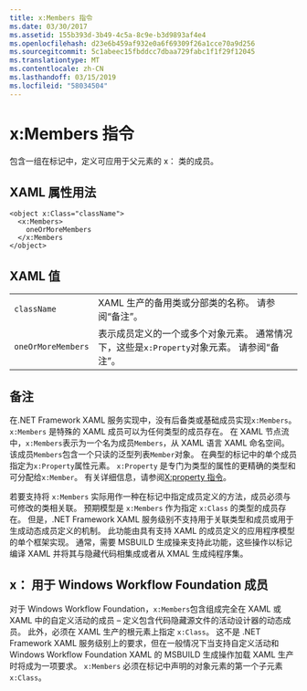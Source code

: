 ```yaml
---
title: x:Members 指令
ms.date: 03/30/2017
ms.assetid: 155b393d-3b49-4c5a-8c9e-b3d9893af4e4
ms.openlocfilehash: d23e6b459af932e0a6f69309f26a1cce70a9d256
ms.sourcegitcommit: 5c1abeec15fbddcc7dbaa729fabc1f1f29f12045
ms.translationtype: MT
ms.contentlocale: zh-CN
ms.lasthandoff: 03/15/2019
ms.locfileid: "58034504"
---
```

# <a name="xmembers-directive"></a>x:Members 指令
包含一组在标记中，定义可应用于父元素的 x： 类的成员。  
  
## <a name="xaml-attribute-usage"></a>XAML 属性用法  
  
```  
<object x:Class="className">  
  <x:Members>  
    oneOrMoreMembers  
  </x:Members  
</object>  
```  
  
## <a name="xaml-values"></a>XAML 值  
  
|||  
|-|-|  
|`className`|XAML 生产的备用类或分部类的名称。 请参阅“备注”。|  
|`oneOrMoreMembers`|表示成员定义的一个或多个对象元素。 通常情况下，这些是`x:Property`对象元素。 请参阅“备注”。|  
  
## <a name="remarks"></a>备注  
 在.NET Framework XAML 服务实现中，没有后备类或基础成员实现`x:Members`。 `x:Members` 是特殊的 XAML 成员可以为任何类型的成员存在。 在 XAML 节点流中，`x:Members`表示为一个名为成员`Members`，从 XAML 语言 XAML 命名空间。 该成员`Members`包含一个只读的泛型列表`Member`对象。 在典型的标记中的单个成员指定为`x:Property`属性元素。 `x:Property` 是专门为类型的属性的更精确的类型和可分配给`x:Member`。 有关详细信息，请参阅[X:property 指令](x-property-directive.md)。  
  
 若要支持将 `x:Members` 实际用作一种在标记中指定成员定义的方法，成员必须与可修改的类相关联。 预期模型是 `x:Members` 作为指定 `x:Class` 的类型的成员存在。 但是，.NET Framework XAML 服务级别不支持用于关联类型和成员或用于生成动态成员定义的机制。 此功能由具有支持 XAML 的成员定义的应用程序模型的单个框架实现。 通常，需要 MSBUILD 生成操来支持此功能，这些操作以标记编译 XAML 并将其与隐藏代码相集成或者从 XMAL 生成纯程序集。  
  
## <a name="xmembers-for-windows-workflow-foundation"></a>x： 用于 Windows Workflow Foundation 成员  
 对于 Windows Workflow Foundation，`x:Members`包含组成完全在 XAML 或 XAML 中的自定义活动的成员 – 定义包含代码隐藏源文件的活动设计器的动态成员。 此外，必须在 XAML 生产的根元素上指定 `x:Class`。 这不是 .NET Framework XAML 服务级别上的要求，但在一般情况下当支持自定义活动和 Windows Workflow Foundation XAML 的 MSBUILD 生成操作加载 XAML 生产时将成为一项要求。 `x:Members` 必须在标记中声明的对象元素的第一个子元素`x:Class`。
